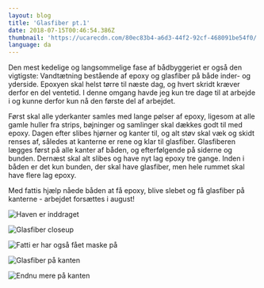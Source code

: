 ```yaml
---
layout: blog
title: 'Glasfiber pt.1'
date: 2018-07-15T00:46:54.386Z
thumbnail: 'https://ucarecdn.com/80ec83b4-a6d3-44f2-92cf-468091be54f0/'
language: da
---
```


Den mest kedelige og langsommelige fase af bådbyggeriet er også den vigtigste: Vandtætning bestående af epoxy og glasfiber på både inder- og yderside. Epoxyen skal helst tørre til næste dag, og hvert skridt kræver derfor en del ventetid. I denne omgang havde jeg kun tre dage til at arbejde i og kunne derfor kun nå den første del af arbejdet.

Først skal alle yderkanter samles med lange pølser af epoxy, ligesom at alle gamle huller fra strips, bøjninger og samlinger skal dækkes godt til med epoxy. Dagen efter slibes hjørner og kanter til, og alt støv skal væk og skidt renses af, således at kanterne er rene og klar til glasfiber. Glasfiberen lægges først på alle kanter af båden, og efterfølgende på siderne og bunden. Dernæst skal alt slibes og have nyt lag epoxy tre gange. Inden i båden er det kun bunden, der skal have glasfiber, men hele rummet skal have flere lag epoxy.

Med fattis hjælp nåede båden at få epoxy, blive slebet og få glasfiber på kanterne - arbejdet forsættes i august!

![Haven er inddraget](https://ucarecdn.com/bb1fbd7d-1d27-4823-afe7-4aef515ed632/)

![Glasfiber closeup](https://ucarecdn.com/70edfb49-b590-4777-beb6-2b631d69e3c7/)

![Fatti er har også fået maske på](https://ucarecdn.com/e0310160-994d-4b66-9146-79de60aada3d/)

![Glasfiber på kanten](https://ucarecdn.com/3ba8fbf1-73d8-4bba-9b5a-f0f3873a15a2/)

![Endnu mere på kanten](https://ucarecdn.com/80ec83b4-a6d3-44f2-92cf-468091be54f0/)
